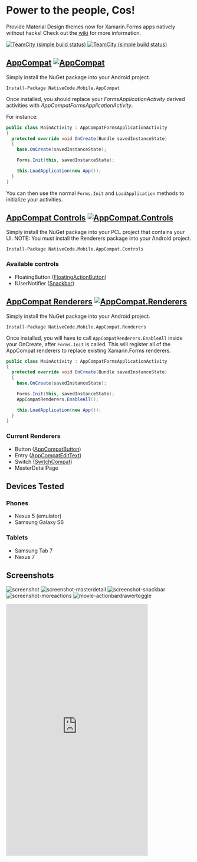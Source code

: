 # Power to the people, Cos!

Provide Material Design themes now for Xamarin.Forms apps natively without hacks! Check out the [wiki](https://github.com/mikepham/xamarin/wiki) for more information.

[![TeamCity (simple build status)](https://img.shields.io/teamcity/http/nativecode.no-ip.org:90/s/xamarin_release.svg?style=flat-square&label=release)](http://nativecode.no-ip.org:90/viewType.html?buildTypeId=xamarin_release&guest=1)
[![TeamCity (simple build status)](https://img.shields.io/teamcity/http/nativecode.no-ip.org:90/s/xamarin_continuous.svg?style=flat-square&label=continuous)](http://nativecode.no-ip.org:90/viewType.html?buildTypeId=xamarin_continuous&guest=1)

## [AppCompat](https://www.nuget.org/packages/NativeCode.Mobile.AppCompat/) [![AppCompat](https://img.shields.io/nuget/v/NativeCode.Mobile.AppCompat.svg?style=flat-square&label=AppCompat)](https://www.nuget.org/packages/NativeCode.Mobile.AppCompat/)

Simply install the NuGet package into your Android project.

`Install-Package NativeCode.Mobile.AppCompat`

Once installed, you should replace your *FormsApplicationActivity* derived activities with *AppCompatFormsApplicationActivity*.

For instance:

```csharp
public class MainActivity : AppCompatFormsApplicationActivity
{
  protected override void OnCreate(Bundle savedInstanceState)
  {
    base.OnCreate(savedInstanceState);

    Forms.Init(this, savedInstanceState);

    this.LoadApplication(new App());
  }
}
```

You can then use the normal `Forms.Init` and `LoadApplication` methods to initialize your activities.

## [AppCompat Controls](https://www.nuget.org/packages/NativeCode.Mobile.AppCompat.Controls/) [![AppCompat.Controls](https://img.shields.io/nuget/v/NativeCode.Mobile.AppCompat.Controls.svg?style=flat-square&label=AppCompat.Controls)](https://www.nuget.org/packages/NativeCode.Mobile.AppCompat.Controls/)

Simply install the NuGet package into your PCL project that contains your UI.
NOTE: You must install the Renderers package into your Android project.

`Install-Package NativeCode.Mobile.AppCompat.Controls`

### Available controls
- FloatingButton ([FloatingActionButton](https://developer.android.com/reference/android/support/design/widget/FloatingActionButton.html))
- IUserNotifier ([Snackbar](https://developer.android.com/reference/android/support/design/widget/Snackbar.html))

## [AppCompat Renderers](https://www.nuget.org/packages/NativeCode.Mobile.AppCompat.Renderers/) [![AppCompat.Renderers](https://img.shields.io/nuget/v/NativeCode.Mobile.AppCompat.Renderers.svg?style=flat-square&label=AppCompat.Renderers)](https://www.nuget.org/packages/NativeCode.Mobile.AppCompat.Renderers/)

Simply install the NuGet package into your Android project.

`Install-Package NativeCode.Mobile.AppCompat.Renderers`

Once installed, you will have to call `AppCompatRenderers.EnableAll` inside your OnCreate, after `Forms.Init` is called. This will register all of the AppCompat renderers to replace existing Xamarin.Forms renderers.

```csharp
public class MainActivity : AppCompatFormsApplicationActivity
{
  protected override void OnCreate(Bundle savedInstanceState)
  {
    base.OnCreate(savedInstanceState);

    Forms.Init(this, savedInstanceState);
    AppCompatRenderers.EnableAll();

    this.LoadApplication(new App());
  }
}
```


### Current Renderers
- Button ([AppCompatButton](http://developer.android.com/reference/android/support/v7/widget/AppCompatButton.html))
- Entry ([AppCompatEditText](http://developer.android.com/reference/android/support/v7/widget/AppCompatEditText.html))
- Switch ([SwitchCompat](http://developer.android.com/reference/android/support/v7/widget/SwitchCompat.html))
- MasterDetailPage

## Devices Tested

### Phones
- Nexus 5 (emulator)
- Samsung Galaxy S6

### Tablets
- Samsung Tab 7
- Nexus 7

## Screenshots

![screenshot](screenshots/screenshot.png)
![screenshot-masterdetail](screenshots/screenshot-masterdetail.png)
![screenshot-snackbar](screenshots/screenshot-snackbar.png)
![screenshot-moreactions](screenshots/screenshot-moreactions.png)
![movie-actionbardrawertoggle](screenshots/movie-actionbardrawertoggle.gif)

<iframe class="tscplayer_inline embeddedObject" name="tsc_player" scrolling="no" frameborder="0" type="text/html" style="overflow:hidden;" src="http://www.screencast.com/users/reginfo7665/folders/Snagit/media/a5926a88-0862-4046-be88-a664132c06e7/embed" height="682" width="384" webkitallowfullscreen mozallowfullscreen allowfullscreen></iframe>
